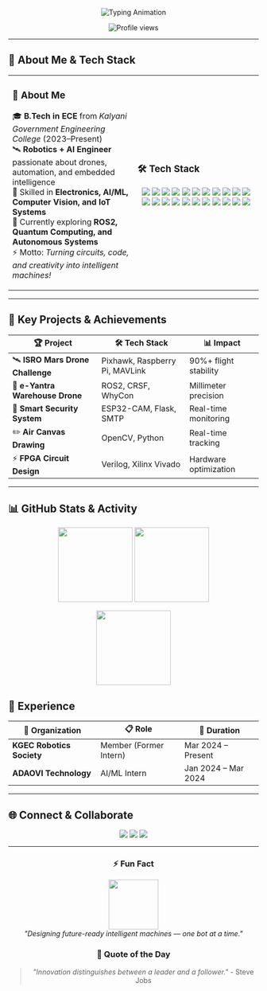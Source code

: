 <!-- ✨ ENHANCED HEADER -->
<p align="center">
  <img src="https://readme-typing-svg.herokuapp.com?size=28&duration=3000&color=00FFFF&center=true&vCenter=true&width=600&lines=Hi+%F0%9F%91%8B,+I'm+Deep+Rudra;Robotics+%26+AI+Enthusiast;Electronics+and+Communication+Engineer;Embedded+and+Full+Stack+Developer" alt="Typing Animation" />
</p>

<p align="center">
  <img src="https://komarev.com/ghpvc/?username=deeprudra&label=Profile%20Views&color=blueviolet&style=for-the-badge" alt="Profile views" />
</p>

---

## 🤖 About Me & Tech Stack

<table>
<tr>
<td width="50%">

### 🚀 About Me
🎓 **B.Tech in ECE** from *Kalyani Government Engineering College* (2023–Present)  
🛰 **Robotics + AI Engineer** passionate about drones, automation, and embedded intelligence  
🧠 Skilled in **Electronics, AI/ML, Computer Vision, and IoT Systems**  
🚀 Currently exploring **ROS2, Quantum Computing, and Autonomous Systems**  
⚡ Motto: *Turning circuits, code, and creativity into intelligent machines!*

</td>
<td width="50%">

### 🛠️ Tech Stack
<p align="center">
  <img src="https://img.shields.io/badge/C-00599C?style=flat-square&logo=c&logoColor=white" />
  <img src="https://img.shields.io/badge/Python-3776AB?style=flat-square&logo=python&logoColor=white" />
  <img src="https://img.shields.io/badge/Verilog-FFD700?style=flat-square&logo=verilog&logoColor=black" />
  <img src="https://img.shields.io/badge/Assembly-6E4C13?style=flat-square&logo=amd&logoColor=white" />
  <img src="https://img.shields.io/badge/Bash-121011?style=flat-square&logo=gnubash&logoColor=white" />
  <img src="https://img.shields.io/badge/HTML5-E34F26?style=flat-square&logo=html5&logoColor=white" />
  <img src="https://img.shields.io/badge/CSS3-1572B6?style=flat-square&logo=css3&logoColor=white" />
  <img src="https://img.shields.io/badge/JavaScript-F7DF1E?style=flat-square&logo=javascript&logoColor=black" />
  <img src="https://img.shields.io/badge/Raspberry%20Pi-C51A4A?style=flat-square&logo=raspberrypi&logoColor=white" />
  <img src="https://img.shields.io/badge/Arduino-00979D?style=flat-square&logo=arduino&logoColor=white" />
  <img src="https://img.shields.io/badge/ESP32-000000?style=flat-square&logo=espressif&logoColor=white" />
  <img src="https://img.shields.io/badge/Pixhawk-1C1C1C?style=flat-square&logo=drone&logoColor=white" />
  <img src="https://img.shields.io/badge/Xilinx%20Vivado-EF3E42?style=flat-square&logo=xilinx&logoColor=white" />
  <img src="https://img.shields.io/badge/KiCad-314CB6?style=flat-square&logo=kicad&logoColor=white" />
  <img src="https://img.shields.io/badge/MATLAB-FF6F00?style=flat-square&logo=mathworks&logoColor=white" />
  <img src="https://img.shields.io/badge/ROS2-22314E?style=flat-square&logo=ros&logoColor=white" />
  <img src="https://img.shields.io/badge/Flask-000000?style=flat-square&logo=flask&logoColor=white" />
  <img src="https://img.shields.io/badge/OpenCV-5C3EE8?style=flat-square&logo=opencv&logoColor=white" />
  <img src="https://img.shields.io/badge/TensorFlow-FF6F00?style=flat-square&logo=tensorflow&logoColor=white" />
  <img src="https://img.shields.io/badge/Adobe%20Photoshop-31A8FF?style=flat-square&logo=adobephotoshop&logoColor=white" />
  <img src="https://img.shields.io/badge/Adobe%20Illustrator-FF9A00?style=flat-square&logo=adobeillustrator&logoColor=white" />
  <img src="https://img.shields.io/badge/Microsoft%20Office-D83B01?style=flat-square&logo=microsoftoffice&logoColor=white" />
</p>

</td>
</tr>
</table>

---

## 🚀 Key Projects & Achievements

| 🏆 **Project** | 🛠️ **Tech Stack** | 📊 **Impact** |
|----------------|-------------------|---------------|
| 🛰 **ISRO Mars Drone Challenge** | Pixhawk, Raspberry Pi, MAVLink | 90%+ flight stability |
| 🤖 **e-Yantra Warehouse Drone** | ROS2, CRSF, WhyCon | Millimeter precision |
| 🔐 **Smart Security System** | ESP32-CAM, Flask, SMTP | Real-time monitoring |
| ✏️ **Air Canvas Drawing** | OpenCV, Python | Real-time tracking |
| ⚡ **FPGA Circuit Design** | Verilog, Xilinx Vivado | Hardware optimization |

---

## 📊 GitHub Stats & Activity
<p align="center">
  <img src="https://github-readme-stats.vercel.app/api?username=deeprudra&show_icons=true&theme=tokyonight&hide_border=true&count_private=true" height="150"/>
  <img src="https://github-readme-streak-stats.herokuapp.com/?user=deeprudra&theme=tokyonight&hide_border=true" height="150"/>
</p>
<p align="center">
  <img src="https://github-readme-stats.vercel.app/api/top-langs/?username=deeprudra&layout=compact&theme=tokyonight&hide_border=true" height="150" />
</p>

## 💼 Experience
| 🏢 **Organization** | 📋 **Role** | 📅 **Duration** |
|---------------------|-------------|-----------------|
| **KGEC Robotics Society** | Member (Former Intern) | Mar 2024 – Present |
| **ADAOVI Technology** | AI/ML Intern | Jan 2024 – Mar 2024 |

---

## 🌐 Connect & Collaborate
<p align="center">
  <a href="mailto:deeprudradr@gmail.com"><img src="https://img.shields.io/badge/Gmail-EA4335?style=for-the-badge&logo=gmail&logoColor=white"/></a>
  <a href="https://www.linkedin.com/in/deeprudra"><img src="https://img.shields.io/badge/LinkedIn-0077B5?style=for-the-badge&logo=linkedin&logoColor=white"/></a>
  <a href="https://github.com/deeprudra"><img src="https://img.shields.io/badge/GitHub-181717?style=for-the-badge&logo=github&logoColor=white"/></a>
</p>

---

<div align="center">

### ⚡ **Fun Fact**
<img src="https://media.giphy.com/media/4Zo41lhzKt6iZ8xff9/giphy.gif" width="100">
<br><i>"Designing future-ready intelligent machines — one bot at a time."</i>

### 🎯 **Quote of the Day**
> *"Innovation distinguishes between a leader and a follower."* - Steve Jobs

</div>
